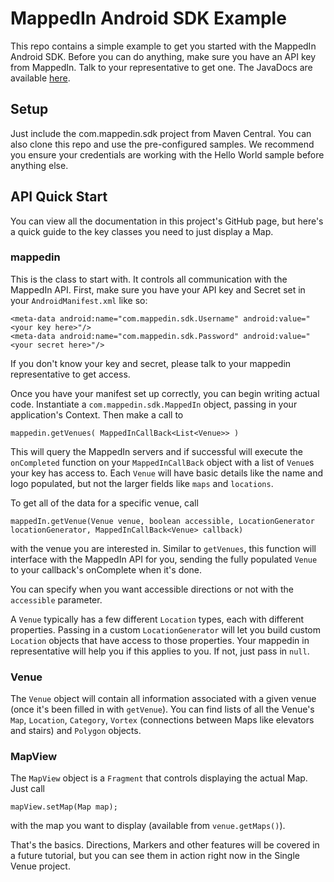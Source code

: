 # MappedIn Android SDK Example

This repo contains a simple example to get you started with the MappedIn Android SDK. Before you can do anything, make sure you have an API key from MappedIn. Talk to your representative to get one. The JavaDocs are available [here](http://mappedin.github.io/android/).

## Setup
Just include the com.mappedin.sdk project from Maven Central. You can also clone this repo and use the pre-configured samples. We recommend you ensure your credentials are working with the Hello World sample before anything else.

## API Quick Start
You can view all the documentation in this project's GitHub page, but here's a quick guide to the key classes you need to just display a Map.

### mappedin
This is the class to start with. It controls all communication with the MappedIn API. First, make sure you have your API key and Secret set in your `AndroidManifest.xml` like so:

```
<meta-data android:name="com.mappedin.sdk.Username" android:value="<your key here>"/>
<meta-data android:name="com.mappedin.sdk.Password" android:value="<your secret here>"/>
```
If you don't know your key and secret, please talk to your mappedin representative to get access.

Once you have your manifest set up correctly, you can begin writing actual code. Instantiate a `com.mappedin.sdk.MappedIn` object, passing in your application's Context. Then make a call to 

```mappedin.getVenues( MappedInCallBack<List<Venue>> )```

This will query the MappedIn servers and if successful will execute the `onCompleted` function on your `MappedInCallBack` object with a list of `Venue`s your key has access to. Each `Venue` will have basic details like the name and logo populated, but not the larger fields like `maps` and `locations`.

To get all of the data for a specific venue, call

```mappedIn.getVenue(Venue venue, boolean accessible, LocationGenerator locationGenerator, MappedInCallBack<Venue> callback)```

with the venue you are interested in. Similar to `getVenues`, this function will interface with the MappedIn API for you, sending the fully populated `Venue` to your callback's onComplete when it's done.

You can specify when you want accessible directions or not with the `accessible` parameter. 

A `Venue` typically has a few different `Location` types, each with different properties. Passing in a custom `LocationGenerator` will let you build custom `Location` objects that have access to those properties. Your mappedin in representative will help you if this applies to you. If not, just pass in `null`.

### Venue
The `Venue` object will contain all information associated with a given venue (once it's been filled in with `getVenue`). You can find lists of all the Venue's `Map`, `Location`, `Category`, `Vortex` (connections between Maps like elevators and stairs) and `Polygon` objects.

### MapView
The `MapView` object is a `Fragment` that controls displaying the actual Map. Just call

```mapView.setMap(Map map);```

with the map you want to display (available from `venue.getMaps()`).

That's the basics. Directions, Markers and other features will be covered in a future tutorial, but you can see them in action right now in the Single Venue project.

